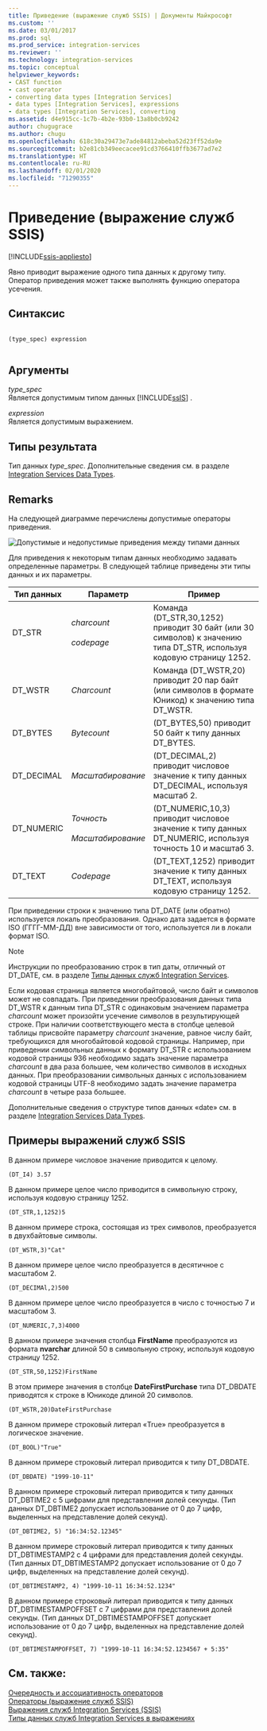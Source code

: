 ```yaml
---
title: Приведение (выражение служб SSIS) | Документы Майкрософт
ms.custom: ''
ms.date: 03/01/2017
ms.prod: sql
ms.prod_service: integration-services
ms.reviewer: ''
ms.technology: integration-services
ms.topic: conceptual
helpviewer_keywords:
- CAST function
- cast operator
- converting data types [Integration Services]
- data types [Integration Services], expressions
- data types [Integration Services], converting
ms.assetid: d4e915cc-1c7b-4b2e-93b0-13a8b0cb9242
author: chugugrace
ms.author: chugu
ms.openlocfilehash: 618c30a29473e7ade84812abeba52d23ff52da9e
ms.sourcegitcommit: b2e81cb349eecacee91cd3766410ffb3677ad7e2
ms.translationtype: HT
ms.contentlocale: ru-RU
ms.lasthandoff: 02/01/2020
ms.locfileid: "71290355"
---
```

# <a name="cast-ssis-expression"></a>Приведение (выражение служб SSIS)

[!INCLUDE[ssis-appliesto](../../includes/ssis-appliesto-ssvrpluslinux-asdb-asdw-xxx.md)]


  Явно приводит выражение одного типа данных к другому типу. Оператор приведения может также выполнять функцию оператора усечения.  
  
## <a name="syntax"></a>Синтаксис  
  
```  
  
(type_spec) expression  
  
```  
  
## <a name="arguments"></a>Аргументы  
 *type_spec*  
 Является допустимым типом данных [!INCLUDE[ssIS](../../includes/ssis-md.md)] .  
  
 *expression*  
 Является допустимым выражением.  
  
## <a name="result-types"></a>Типы результата  
 Тип данных *type_spec*. Дополнительные сведения см. в разделе [Integration Services Data Types](../../integration-services/data-flow/integration-services-data-types.md).  
  
## <a name="remarks"></a>Remarks  
 На следующей диаграмме перечислены допустимые операторы приведения.  
  
 ![Допустимые и недопустимые приведения между типами данных](../../integration-services/expressions/media/data-conversion.gif "Допустимые и недопустимые приведения между типами данных")  
  
 Для приведения к некоторым типам данных необходимо задавать определенные параметры. В следующей таблице приведены эти типы данных и их параметры.  
  
|Тип данных|Параметр|Пример|  
|---------------|---------------|-------------|  
|DT_STR|*charcount*<br /><br /> *codepage*|Команда (DT_STR,30,1252) приводит 30 байт (или 30 символов) к значению типа DT_STR, используя кодовую страницу 1252.|  
|DT_WSTR|*Charcount*|Команда (DT_WSTR,20) приводит 20 пар байт (или символов в формате Юникод) к значению типа DT_WSTR.|  
|DT_BYTES|*Bytecount*|(DT_BYTES,50) приводит 50 байт к типу данных DT_BYTES.|  
|DT_DECIMAL|*Масштабирование*|(DT_DECIMAL,2) приводит числовое значение к типу данных DT_DECIMAL, используя масштаб 2.|  
|DT_NUMERIC|*Точность*<br /><br /> *Масштабирование*|(DT_NUMERIC,10,3) приводит числовое значение к типу данных DT_NUMERIC, используя точность 10 и масштаб 3.|  
|DT_TEXT|*Codepage*|(DT_TEXT,1252) приводит значение к типу данных DT_TEXT, используя кодовую страницу 1252.|  
  
 При приведении строки к значению типа DT_DATE (или обратно) используется локаль преобразования. Однако дата задается в формате ISO (ГГГГ-ММ-ДД) вне зависимости от того, используется ли в локали формат ISO.  
  
> [!NOTE]  
>  Инструкции по преобразованию строк в тип даты, отличный от DT_DATE, см. в разделе [Типы данных служб Integration Services](../../integration-services/data-flow/integration-services-data-types.md).  
  
 Если кодовая страница является многобайтовой, число байт и символов может не совпадать. При приведении преобразования данных типа DT_WSTR к данным типа DT_STR с одинаковым значением параметра *charcount* может произойти усечение символов в результирующей строке. При наличии соответствующего места в столбце целевой таблицы присвойте параметру *charcount* значение, равное числу байт, требующихся для многобайтовой кодовой страницы. Например, при приведении символьных данных к формату DT_STR с использованием кодовой страницы 936 необходимо задать значение параметра *charcount* в два раза большее, чем количество символов в исходных данных. При преобразовании символьных данных с использованием кодовой страницы UTF-8 необходимо задать значение параметра *charcount* в четыре раза большее.  
  
 Дополнительные сведения о структуре типов данных «date» см. в разделе [Integration Services Data Types](../../integration-services/data-flow/integration-services-data-types.md).  
  
## <a name="ssis-expression-examples"></a>Примеры выражений служб SSIS  
 В данном примере числовое значение приводится к целому.  
  
```  
(DT_I4) 3.57  
```  
  
 В данном примере целое число приводится в символьную строку, используя кодовую страницу 1252.  
  
```  
(DT_STR,1,1252)5  
```  
  
 В данном примере строка, состоящая из трех символов, преобразуется в двухбайтовые символы.  
  
```  
(DT_WSTR,3)"Cat"  
```  
  
 В данном примере целое число преобразуется в десятичное с масштабом 2.  
  
```  
(DT_DECIMAl,2)500  
```  
  
 В данном примере целое число преобразуется в число с точностью 7 и масштабом 3.  
  
```  
(DT_NUMERIC,7,3)4000  
```  
  
 В данном примере значения столбца **FirstName** преобразуются из формата **nvarchar** длиной 50 в символьную строку, используя кодовую страницу 1252.  
  
```  
(DT_STR,50,1252)FirstName  
```  
  
 В этом примере значения в столбце **DateFirstPurchase** типа DT_DBDATE приводятся к строке в Юникоде длиной 20 символов.  
  
```  
(DT_WSTR,20)DateFirstPurchase  
```  
  
 В данном примере строковый литерал «True» преобразуется в логическое значение.  
  
```  
(DT_BOOL)"True"  
```  
  
 В данном примере строковый литерал приводится к типу DT_DBDATE.  
  
```  
(DT_DBDATE) "1999-10-11"  
```  
  
 В данном примере строковый литерал приводится к типу данных DT_DBTIME2 с 5 цифрами для представления долей секунды. (Тип данных DT_DBTIME2 допускает использование от 0 до 7 цифр, выделенных на представление долей секунд).  
  
```  
(DT_DBTIME2, 5) "16:34:52.12345"  
```  
  
 В данном примере строковый литерал приводится к типу данных DT_DBTIMESTAMP2 с 4 цифрами для представления долей секунды. (Тип данных DT_DBTIMESTAMP2 допускает использование от 0 до 7 цифр, выделенных на представление долей секунд).  
  
```  
(DT_DBTIMESTAMP2, 4) "1999-10-11 16:34:52.1234"  
```  
  
 В данном примере строковый литерал приводится к типу данных DT_DBTIMESTAMPOFFSET с 7 цифрами для представления долей секунды. (Тип данных DT_DBTIMESTAMPOFFSET допускает использование от 0 до 7 цифр, выделенных на представление долей секунд).  
  
```  
(DT_DBTIMESTAMPOFFSET, 7) "1999-10-11 16:34:52.1234567 + 5:35"  
```  
  
## <a name="see-also"></a>См. также:  
 [Очередность и ассоциативность операторов](../../integration-services/expressions/operator-precedence-and-associativity.md)   
 [Операторы (выражение служб SSIS)](../../integration-services/expressions/operators-ssis-expression.md)   
 [Выражения служб Integration Services (SSIS)](../../integration-services/expressions/integration-services-ssis-expressions.md)   
 [Типы данных служб Integration Services в выражениях](../../integration-services/expressions/integration-services-data-types-in-expressions.md)  
  
  
